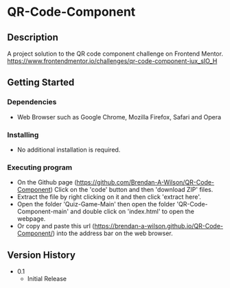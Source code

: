 # QR-Code-Component

## Description
A project solution to the QR code component challenge on Frontend Mentor.
https://www.frontendmentor.io/challenges/qr-code-component-iux_sIO_H

## Getting Started

### Dependencies

* Web Browser such as Google Chrome, Mozilla Firefox, Safari and Opera

### Installing

* No additional installation is required.

### Executing program

* On the Github page (https://github.com/Brendan-A-Wilson/QR-Code-Component) Click on the 'code' button and then 'download ZIP' files.
* Extract the file by right clicking on it and then click 'extract here'.
* Open the folder 'Quiz-Game-Main' then open the folder 'QR-Code-Component-main' and double click on 'index.html' to open the webpage.
* Or copy and paste this url (https://brendan-a-wilson.github.io/QR-Code-Component/) into the address bar on the web browser.

## Version History

* 0.1
    * Initial Release
